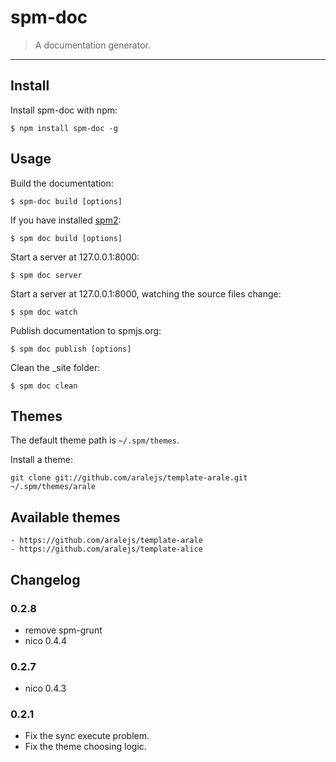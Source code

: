 # spm-doc

> A documentation generator.

-----

## Install

Install spm-doc with npm:

    $ npm install spm-doc -g

## Usage

Build the documentation:

    $ spm-doc build [options]

If you have installed [spm2](https://github.com/spmjs/spm2):

    $ spm doc build [options]

Start a server at 127.0.0.1:8000:

    $ spm doc server

Start a server at 127.0.0.1:8000, watching the source files change:

    $ spm doc watch

Publish documentation to spmjs.org:

    $ spm doc publish [options]

Clean the _site folder:

    $ spm doc clean

## Themes

The default theme path is `~/.spm/themes`.

Install a theme:

    git clone git://github.com/aralejs/template-arale.git ~/.spm/themes/arale

## Available themes

    - https://github.com/aralejs/template-arale
    - https://github.com/aralejs/template-alice

## Changelog

### 0.2.8

- remove spm-grunt
- nico 0.4.4

### 0.2.7

- nico 0.4.3 

### 0.2.1

- Fix the sync execute problem.
- Fix the theme choosing logic.

